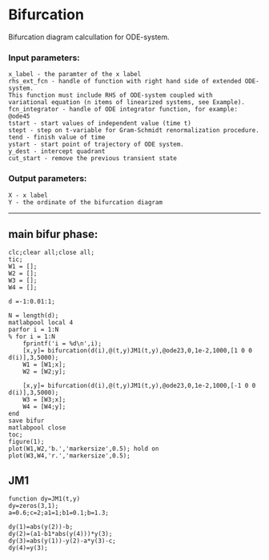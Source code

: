 # Bifurcation

Bifurcation diagram calcullation for ODE-system.

### Input parameters:

    x_label - the paramter of the x label
    rhs_ext_fcn - handle of function with right hand side of extended ODE-system.
    This function must include RHS of ODE-system coupled with 
    variational equation (n items of linearized systems, see Example).                   
    fcn_integrator - handle of ODE integrator function, for example: @ode45                  
    tstart - start values of independent value (time t)
    stept - step on t-variable for Gram-Schmidt renormalization procedure.
    tend - finish value of time
    ystart - start point of trajectory of ODE system.
    y_dest - intercept quadrant
    cut_start - remove the previous transient state

### Output parameters:
    X - x label 
    Y - the ordinate of the bifurcation diagram

---

## main bifur phase:

    clc;clear all;close all;
    tic;
    W1 = [];
    W2 = [];
    W3 = [];
    W4 = [];

    d =-1:0.01:1;

    N = length(d);
    matlabpool local 4
    parfor i = 1:N
    % for i = 1:N
        fprintf('i = %d\n',i);
        [x,y]= bifurcation(d(i),@(t,y)JM1(t,y),@ode23,0,1e-2,1000,[1 0 0 d(i)],3,5000);
        W1 = [W1;x];
        W2 = [W2;y];

        [x,y]= bifurcation(d(i),@(t,y)JM1(t,y),@ode23,0,1e-2,1000,[-1 0 0 d(i)],3,5000);
        W3 = [W3;x];
        W4 = [W4;y];
    end
    save bifur
    matlabpool close
    toc;
    figure(1);
    plot(W1,W2,'b.','markersize',0.5); hold on
    plot(W3,W4,'r.','markersize',0.5);

## JM1

    function dy=JM1(t,y)
    dy=zeros(3,1);
    a=0.6;c=2;a1=1;b1=0.1;b=1.3;

    dy(1)=abs(y(2))-b;
    dy(2)=(a1-b1*abs(y(4)))*y(3);
    dy(3)=abs(y(1))-y(2)-a*y(3)-c;
    dy(4)=y(3);
